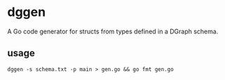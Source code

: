 # dggen

A Go code generator for structs from types defined in a DGraph schema.

## usage

    dggen -s schema.txt -p main > gen.go && go fmt gen.go
